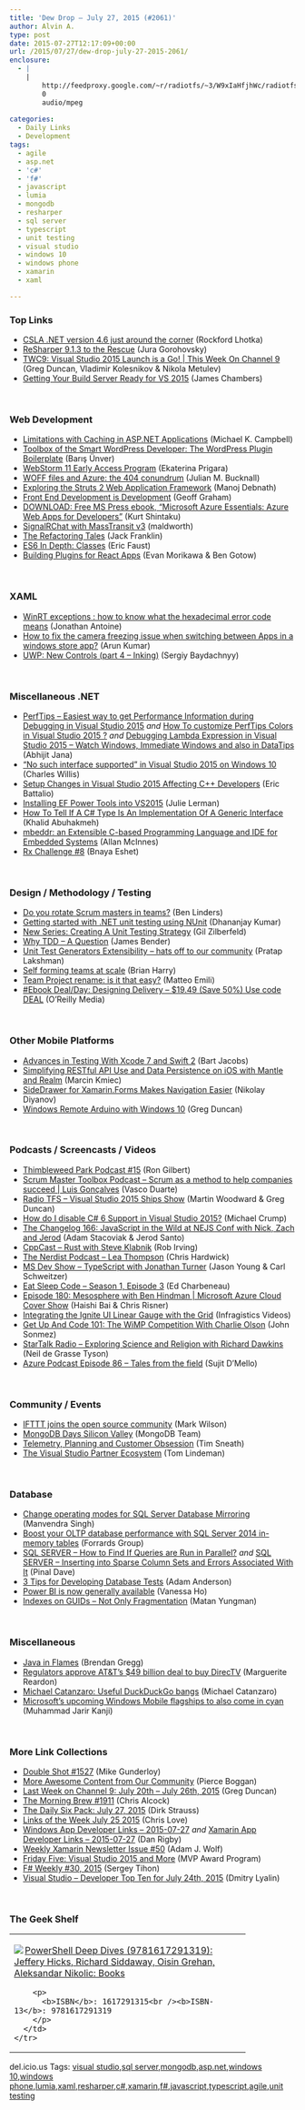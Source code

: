 ```yaml
---
title: 'Dew Drop – July 27, 2015 (#2061)'
author: Alvin A.
type: post
date: 2015-07-27T12:17:09+00:00
url: /2015/07/27/dew-drop-july-27-2015-2061/
enclosure:
  - |
    |
        http://feedproxy.google.com/~r/radiotfs/~3/W9xIaHfjhWc/radiotfs_093.mp3
        0
        audio/mpeg
        
categories:
  - Daily Links
  - Development
tags:
  - agile
  - asp.net
  - 'c#'
  - 'f#'
  - javascript
  - lumia
  - mongodb
  - resharper
  - sql server
  - typescript
  - unit testing
  - visual studio
  - windows 10
  - windows phone
  - xamarin
  - xaml

---
```

### <a name="top"></a>Top Links

  * <a href="http://www.lhotka.net/weblog/CSLANETVersion46JustAroundTheCorner.aspx" target="_blank">CSLA .NET version 4.6 just around the corner</a> (Rockford Lhotka)
  * <a href="http://blog.jetbrains.com/dotnet/2015/07/24/resharper-9-1-3-to-the-rescue/" target="_blank">ReSharper 9.1.3 to the Rescue</a> (Jura Gorohovsky)
  * <a href="https://channel9.msdn.com/Shows/This+Week+On+Channel+9/TWC9-Visual-Studio-2015-Launch-is-a-Go" target="_blank">TWC9: Visual Studio 2015 Launch is a Go! | This Week On Channel 9</a> (Greg Duncan, Vladimir Kolesnikov & Nikola Metulev)
  * <a href="http://jameschambers.com/2015/07/getting-your-build-server-ready-for-vs-2015/" target="_blank">Getting Your Build Server Ready for VS 2015</a> (James Chambers)

&nbsp;

### <a name="web"></a>Web Development

  * <a href="http://devproconnections.com/web-development/limitations-caching-aspnet-applications" target="_blank">Limitations with Caching in ASP.NET Applications</a> (Michael K. Campbell)
  * <a href="http://code.tutsplus.com/tutorials/toolbox-of-the-smart-wordpress-developer-the-wordpress-plugin-boilerplate--cms-23873" target="_blank">Toolbox of the Smart WordPress Developer: The WordPress Plugin Boilerplate</a> (Barış Ünver)
  * <a href="http://blog.jetbrains.com/webstorm/2015/07/webstorm-11-early-access-program/" target="_blank">WebStorm 11 Early Access Program</a> (Ekaterina Prigara)
  * <a href="http://blog.boyet.com/blog/blog/woff-files-and-azure-the-404-conundrum/" target="_blank">WOFF files and Azure: the 404 conundrum</a> (Julian M. Bucknall)
  * <a href="http://www.developer.com/java/web/exploring-the-struts-2-web-application-framework.html" target="_blank">Exploring the Struts 2 Web Application Framework</a> (Manoj Debnath)
  * <a href="https://css-tricks.com/front-end-development-is-development/" target="_blank">Front End Development is Development</a> (Geoff Graham)
  * <a href="http://kurtsh.com/2015/07/24/download-free-ms-press-ebook-microsoft-azure-essentials-azure-web-apps-for-developers/" target="_blank">DOWNLOAD: Free MS Press ebook, “Microsoft Azure Essentials: Azure Web Apps for Developers”</a> (Kurt Shintaku)
  * <a href="http://www.maldworth.com/2015/07/19/signalrchat-with-masstransit-v3/" target="_blank">SignalRChat with MassTransit v3</a> (maldworth)
  * <a href="http://javascriptplayground.com/the-refactoring-tales/refactoring-tales.html" target="_blank">The Refactoring Tales</a> (Jack Franklin)
  * <a href="https://hacks.mozilla.org/2015/07/es6-in-depth-classes/" target="_blank">ES6 In Depth: Classes</a> (Eric Faust)
  * <a href="https://nylas.com/blog/react-plugins" target="_blank">Building Plugins for React Apps</a> (Evan Morikawa & Ben Gotow)

&nbsp;

### <a name="silverlight"></a>XAML

  * <a href="http://feedproxy.google.com/~r/JonathanAntoine/~3/nPcnKu37suQ/" target="_blank">WinRT exceptions : how to know what the hexadecimal error code means</a> (Jonathan Antoine)
  * <a href="http://dailydotnettips.com/2015/07/24/how-to-fix-the-camera-freezing-issue-when-switching-between-apps-in-a-windows-store-app/" target="_blank">How to fix the camera freezing issue when switching between Apps in a windows store app?</a> (Arun Kumar)
  * <a href="http://feedproxy.google.com/~r/CanDevs/~3/iWwxVHsQZ5k/uwp-new-controls-part-4-inking.aspx" target="_blank">UWP: New Controls (part 4 – Inking)</a> (Sergiy Baydachnyy)

&nbsp;

### <a name="dotnet"></a>Miscellaneous .NET

  * <a href="http://dailydotnettips.com/2015/07/25/perftips-easiest-way-to-get-performance-information-during-debugging-in-visual-studio-2015/" target="_blank">PerfTips – Easiest way to get Performance Information during Debugging in Visual Studio 2015</a> _and_ <a href="http://dailydotnettips.com/2015/07/26/how-to-customize-perftips-color-in-visual-studio-2015/" target="_blank">How To customize PerfTips Colors in Visual Studio 2015 ?</a> _and_ <a href="http://dailydotnettips.com/2015/07/27/debugging-lambda-expression-in-visual-studio-2015-watch-windows-immediate-windows-and-also-in-data-tips/" target="_blank">Debugging Lambda Expression in Visual Studio 2015 – Watch Windows, Immediate Windows and also in DataTips</a> (Abhijit Jana)
  * <a href="http://blogs.msdn.com/b/visualstudioalm/archive/2015/07/24/no-such-interface-supported-in-visual-studio-2015-on-windows-10.aspx" target="_blank">“No such interface supported” in Visual Studio 2015 on Windows 10</a> (Charles Willis)
  * <a href="http://blogs.msdn.com/b/vcblog/archive/2015/07/24/setup-changes-in-visual-studio-2015-affecting-c-developers.aspx" target="_blank">Setup Changes in Visual Studio 2015 Affecting C++ Developers</a> (Eric Battalio)
  * <a href="http://thedatafarm.com/data-access/installing-ef-power-tools-into-vs2015/" target="_blank">Installing EF Power Tools into VS2015</a> (Julie Lerman)
  * <a href="http://khalidabuhakmeh.com/how-to-tell-if-a-c-sharp-type-is-an-implementation-of-a-generic-interface" target="_blank">How To Tell If A C# Type Is An Implementation Of A Generic Interface</a> (Khalid Abuhakmeh)
  * <a href="http://lambda-the-ultimate.org/node/5207" target="_blank">mbeddr: an Extensible C-based Programming Language and IDE for Embedded Systems</a> (Allan McInnes)
  * <a href="http://blogs.microsoft.co.il/bnaya/2015/07/24/rx-challenge-8/" target="_blank">Rx Challenge #8</a> (Bnaya Eshet)

&nbsp;

### <a name="design"></a>Design / Methodology / Testing

  * <a href="http://www.benlinders.com/2015/do-you-rotate-scrum-masters-in-teams/" target="_blank">Do you rotate Scrum masters in teams?</a> (Ben Linders)
  * <a href="http://www.infragistics.com/community/blogs/dhananjay_kumar/archive/2015/07/27/getting-started-with-net-unit-testing-using-nunit.aspx" target="_blank">Getting started with .NET unit testing using NUnit</a> (Dhananjay Kumar)
  * <a href="http://feedproxy.google.com/~r/gilzilberfeld/~3/d9gcMSivUxA/new-series-creating-a-unit-testing-strategy.html" target="_blank">New Series: Creating A Unit Testing Strategy</a> (Gil Zilberfeld)
  * <a href="http://jamescbender.azurewebsites.net/?p=561" target="_blank">Why TDD – A Question</a> (James Bender)
  * <a href="http://blogs.msdn.com/b/visualstudioalm/archive/2015/07/25/unit-test-generators-extensibility-hats-off-to-our-community.aspx" target="_blank">Unit Test Generators Extensibility &#8211; hats off to our community</a> (Pratap Lakshman)
  * <a href="http://blogs.msdn.com/b/bharry/archive/2015/07/24/self-forming-teams-at-scale.aspx" target="_blank">Self forming teams at scale</a> (Brian Harry)
  * <a href="http://feedproxy.google.com/~r/MattsAlmSpace/~3/LHCINpTobF8/team-project-rename-is-it-that-easy.html" target="_blank">Team Project rename: is it that easy?</a> (Matteo Emili)
  * <a href="http://feedproxy.google.com/~r/oreilly/news/~3/0TCximxUlQ0/0636920033080.do" target="_blank">#Ebook Deal/Day: Designing Delivery &#8211; $19.49 (Save 50%) Use code DEAL</a> (O&#8217;Reilly Media)

&nbsp;

### <a name="mobile"></a>Other Mobile Platforms

  * <a href="http://code.tutsplus.com/tutorials/advances-in-testing-with-xcode-7-and-swift-2--cms-24469" target="_blank">Advances in Testing With Xcode 7 and Swift 2</a> (Bart Jacobs)
  * <a href="http://www.toptal.com/ios/simplifying-restful-api-use-and-data-persistence-on-ios-with-mantle-and-realm" target="_blank">Simplifying RESTful API Use and Data Persistence on iOS with Mantle and Realm</a> (Marcin Kmiec)
  * <a href="http://tracking.feedpress.it/link/10810/1550131" target="_blank">SideDrawer for Xamarin.Forms Makes Navigation Easier</a> (Nikolay Diyanov)
  * <a href="https://channel9.msdn.com/coding4fun/blog/Windows-Remote-Arduino-with-Windows-10" target="_blank">Windows Remote Arduino with Windows 10</a> (Greg Duncan)

&nbsp;

### <a name="podcasts"></a>Podcasts / Screencasts / Videos

  * <a href="http://blog.thimbleweedpark.com/podcast15" target="_blank">Thimbleweed Park Podcast #15</a> (Ron Gilbert)
  * <a href="http://scrummastertoolbox.libsyn.com/scrum-as-a-method-to-help-companies-succeed-luis-gonalves" target="_blank">Scrum Master Toolbox Podcast &#8211; Scrum as a method to help companies succeed | Luis Gonçalves</a> (Vasco Duarte)
  * <a href="http://feedproxy.google.com/~r/radiotfs/~3/W9xIaHfjhWc/radiotfs_093.mp3" target="_blank">Radio TFS &#8211; Visual Studio 2015 Ships Show</a> (Martin Woodward & Greg Duncan)
  * <a href="http://michaelcrump.net/how-do-i-disable-c-sharp-6-support-in-vs15/" target="_blank">How do I disable C# 6 Support in Visual Studio 2015?</a> (Michael Crump)
  * <a href="http://5by5.tv/changelog/166" target="_blank">The Changelog 166: JavaScript in the Wild at NEJS Conf with Nick, Zach and Jerod</a> (Adam Stacoviak & Jerod Santo)
  * <a href="http://cppcast.libsyn.com/rust-with-steve-klabnik" target="_blank">CppCast &#8211; Rust with Steve Klabnik</a> (Rob Irving)
  * <a href="http://nerdist.libsyn.com/lea-thompson" target="_blank">The Nerdist Podcast &#8211; Lea Thompson</a> (Chris Hardwick)
  * <a href="http://msdevshow.com/2015/07/typescript-with-jonathan-turner/" target="_blank">MS Dev Show &#8211; TypeScript with Jonathan Turner</a> (Jason Young & Carl Schweitzer)
  * <a href="http://developer.telerik.com/content-types/podcast/eat-sleep-code-season-1-episode-3/" target="_blank">Eat Sleep Code – Season 1, Episode 3</a> (Ed Charbeneau)
  * <a href="https://channel9.msdn.com/Shows/Cloud+Cover/Episode-180-Mesosphere-with-Ben-Hindman" target="_blank">Episode 180: Mesosphere with Ben Hindman | Microsoft Azure Cloud Cover Show</a> (Haishi Bai & Chris Risner)
  * <a href="http://www.infragistics.com/community/blogs/ig_videos/archive/2015/07/24/integrating-the-ignite-ui-linear-gauge-with-the-grid.aspx" target="_blank">Integrating the Ignite UI Linear Gauge with the Grid</a> (Infragistics Videos)
  * <a href="http://getupandcode.com/2015/07/24/get-up-and-code-101-the-wimp-competition-with-charlie-olson/" target="_blank">Get Up And Code 101: The WiMP Competition With Charlie Olson</a> (John Sonmez)
  * <a href="https://soundcloud.com/startalk/exploring-science-and-religion-with-richard-dawkins" target="_blank">StarTalk Radio &#8211; Exploring Science and Religion with Richard Dawkins</a> (Neil de Grasse Tyson)
  * <a href="http://azpodcast.azurewebsites.net/post/Episode-86-Tales-from-the-field" target="_blank">Azure Podcast Episode 86 &#8211; Tales from the field</a> (Sujit D&#8217;Mello)

&nbsp;

### <a name="events"></a>Community / Events

  * <a href="http://feeds.betanews.com/~r/bn/~3/M4Y1Lh5TCDI/" target="_blank">IFTTT joins the open source community</a> (Mark Wilson)
  * <a href="https://www.mongodb.com/events/mongodb-days-siliconvalley" target="_blank">MongoDB Days Silicon Valley</a> (MongoDB Team)
  * <a href="http://timsneath.com/visual-studio-telemetry/" target="_blank">Telemetry, Planning and Customer Obsession</a> (Tim Sneath)
  * <a href="http://blogs.msdn.com/b/visualstudio/archive/2015/07/24/the-visual-studio-partner-ecosystem.aspx" target="_blank">The Visual Studio Partner Ecosystem</a> (Tom Lindeman)

&nbsp;

### <a name="sql"></a>Database

  * <a href="http://feedproxy.google.com/~r/MSSQLTips-LatestSqlServerTips/~3/zZufT4n4GcU/tip.asp" target="_blank">Change operating modes for SQL Server Database Mirroring</a> (Manvendra Singh)
  * <a href="http://www.sqlservercentral.com/blogs/forrards-group-database-blog/2015/07/24/boost-your-oltp-database-performance-with-sql-server-2014-in-memory-tables/" target="_blank">Boost your OLTP database performance with SQL Server 2014 in-memory tables</a> (Forrards Group)
  * <a href="http://blog.sqlauthority.com/2015/07/25/sql-server-how-to-find-if-queries-are-run-in-parallel/" target="_blank">SQL SERVER – How to Find If Queries are Run in Parallel?</a> _and_ <a href="http://blog.sqlauthority.com/2015/07/27/sql-server-inserting-into-sparse-column-sets-and-errors-associated-with-it/" target="_blank">SQL SERVER – Inserting into Sparse Column Sets and Errors Associated With It</a> (Pinal Dave)
  * <a href="http://blog.falafel.com/3-tips-for-developing-database-tests/" target="_blank">3 Tips for Developing Database Tests</a> (Adam Anderson)
  * <a href="http://blogs.microsoft.com/firehose/2015/07/24/power-bi-is-now-generally-available/" target="_blank">Power BI is now generally available</a> (Vanessa Ho)
  * <a href="http://www.madeiradata.com/indexes-on-guids-not-only-fragmentation/" target="_blank">Indexes on GUIDs – Not Only Fragmentation</a> (Matan Yungman)

&nbsp;

### <a name="misc"></a>Miscellaneous

  * <a href="http://techblog.netflix.com/2015/07/java-in-flames.html" target="_blank">Java in Flames</a> (Brendan Gregg)
  * <a href="http://feedproxy.google.com/~r/cnet/tcoc/~3/1d5p22niJo0/story01.htm" target="_blank">Regulators approve AT&T&#8217;s $49 billion deal to buy DirecTV</a> (Marguerite Reardon)
  * <a href="https://blogs.gnome.org/mcatanzaro/2015/07/24/useful-duckduckgo-bangs/" target="_blank">Michael Catanzaro: Useful DuckDuckGo bangs</a> (Michael Catanzaro)
  * <a href="http://feedproxy.google.com/~r/neowin-main/~3/TGEVg5c_JPM/story01.htm" target="_blank">Microsoft&#8217;s upcoming Windows Mobile flagships to also come in cyan</a> (Muhammad Jarir Kanji)

&nbsp;

### <a name="links"></a>More Link Collections

  * <a href="http://afreshcup.com/home/2015/7/27/double-shot-1527.html" target="_blank">Double Shot #1527</a> (Mike Gunderloy)
  * <a href="https://blog.xamarin.com/more-awesome-content-from-our-community/" target="_blank">More Awesome Content from Our Community</a> (Pierce Boggan)
  * <a href="https://channel9.msdn.com/Blogs/C9Team/Last-Week-on-Channel-9-July-20th-July-26th-2015" target="_blank">Last Week on Channel 9: July 20th &#8211; July 26th, 2015</a> (Greg Duncan)
  * <a href="http://feedproxy.google.com/~r/ReflectivePerspective/~3/U1-NrpvYt4U/" target="_blank">The Morning Brew #1911</a> (Chris Alcock)
  * <a href="http://www.dirkstrauss.com/the-daily-six-pack/building-visual-studio-2015" target="_blank">The Daily Six Pack: July 27, 2015</a> (Dirk Strauss)
  * <a href="http://www.love2dev.com/#!article/Links-of-the-Week-July-25-2015" target="_blank">Links of the Week July 25 2015</a> (Chris Love)
  * <a href="http://windowsappdev.com/2015/07/windows-app-developer-links-2015-07-27/" target="_blank">Windows App Developer Links &#8211; 2015-07-27</a> _and_ <a href="http://allaboutxamarin.com/2015/07/xamarin-app-developer-links-2015-07-27/" target="_blank">Xamarin App Developer Links &#8211; 2015-07-27</a> (Dan Rigby)
  * <a href="https://www.SyntaxIsMyUI.com/weekly-xamarin-newsletter-issue-50/" target="_blank">Weekly Xamarin Newsletter Issue #50</a> (Adam J. Wolf)
  * <a href="http://blogs.msdn.com/b/mvpawardprogram/archive/2015/07/25/friday-five-visual-studio-2015-and-more.aspx" target="_blank">Friday Five: Visual Studio 2015 and More</a> (MVP Award Program)
  * <a href="https://sergeytihon.wordpress.com/2015/07/26/f-weekly-30-2015/" target="_blank">F# Weekly #30, 2015</a> (Sergey Tihon)
  * <a href="http://www.lyalin.com/2015/07/24/visual-studio-developer-top-ten-for-july-24th-2015/" target="_blank">Visual Studio – Developer Top Ten for July 24th, 2015</a> (Dmitry Lyalin)

&nbsp;

### <a name="shelf"></a>The Geek Shelf

<div id="scid:7dc1bd33-94bd-46fd-a20b-0131235bcd47:17c58663-f9d8-47ef-88fb-5c195cfdbac9" class="wlWriterEditableSmartContent" style="float: none; padding-bottom: 0px; padding-top: 0px; padding-left: 0px; margin: 0px; display: inline; padding-right: 0px">
  <table cellspacing="0" cellpadding="2" width="400" border="0" unselectable="on">
    <tr>
      <td valign="top" width="400">
        <p>
          <a title="PowerShell Deep Dives (9781617291319): Jeffery Hicks, Richard Siddaway, Oisin Grehan, Aleksandar Nikolic: Books" href="http://www.amazon.com/exec/obidos/ASIN/1617291315/amavin-20"><img data-recalc-dims="1" decoding="async" src="https://i0.wp.com/images.amazon.com/images/P/1617291315.01.MZZZZZZZ.jpg?w=660" border="0" align="left" style="float:left" />PowerShell Deep Dives (9781617291319): Jeffery Hicks, Richard Siddaway, Oisin Grehan, Aleksandar Nikolic: Books</a>
        </p>
        
        <p>
          <b>ISBN</b>: 1617291315<br /><b>ISBN-13</b>: 9781617291319
        </p>
      </td>
    </tr>
  </table>
</div>

<div id="scid:0767317B-992E-4b12-91E0-4F059A8CECA8:e3c86bd1-5f72-46da-8fda-31338784a003" class="wlWriterEditableSmartContent" style="float: none; padding-bottom: 0px; padding-top: 0px; padding-left: 0px; margin: 0px; display: inline; padding-right: 0px">
  del.icio.us Tags: <a href="http://del.icio.us/popular/visual+studio" rel="tag">visual studio</a>,<a href="http://del.icio.us/popular/sql+server" rel="tag">sql server</a>,<a href="http://del.icio.us/popular/mongodb" rel="tag">mongodb</a>,<a href="http://del.icio.us/popular/asp.net" rel="tag">asp.net</a>,<a href="http://del.icio.us/popular/windows+10" rel="tag">windows 10</a>,<a href="http://del.icio.us/popular/windows+phone" rel="tag">windows phone</a>,<a href="http://del.icio.us/popular/lumia" rel="tag">lumia</a>,<a href="http://del.icio.us/popular/xaml" rel="tag">xaml</a>,<a href="http://del.icio.us/popular/resharper" rel="tag">resharper</a>,<a href="http://del.icio.us/popular/c%23" rel="tag">c#</a>,<a href="http://del.icio.us/popular/xamarin" rel="tag">xamarin</a>,<a href="http://del.icio.us/popular/f%23" rel="tag">f#</a>,<a href="http://del.icio.us/popular/javascript" rel="tag">javascript</a>,<a href="http://del.icio.us/popular/typescript" rel="tag">typescript</a>,<a href="http://del.icio.us/popular/agile" rel="tag">agile</a>,<a href="http://del.icio.us/popular/unit+testing" rel="tag">unit testing</a>
</div>